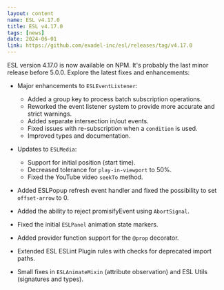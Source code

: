 ```yaml
---
layout: content
name: ESL v4.17.0
title: ESL v4.17.0
tags: [news]
date: 2024-06-01
link: https://github.com/exadel-inc/esl/releases/tag/v4.17.0
---
```


ESL version 4.17.0 is now available on NPM. It's probably the last minor release before 5.0.0. 
Explore the latest fixes and enhancements:

- Major enhancements to `ESLEventListener`:
    - Added a group key to process batch subscription operations.
    - Reworked the event listener system to provide more accurate and strict warnings.
    - Added separate intersection in/out events.
    - Fixed issues with re-subscription when a `condition` is used.
    - Improved types and documentation.

- Updates to `ESLMedia`:
    - Support for initial position (start time).
    - Decreased tolerance for `play-in-viewport` to 50%.
    - Fixed the YouTube video `seekTo` method.

- Added ESLPopup refresh event handler and fixed the possibility to set `offset-arrow` to 0.
- Added the ability to reject promisifyEvent using `AbortSignal`.
- Fixed the initial `ESLPanel` animation state markers.
- Added provider function support for the `@prop` decorator.
- Extended ESL ESLint Plugin rules with checks for deprecated import paths.
- Small fixes in `ESLAnimateMixin` (attribute observation) and ESL Utils (signatures and types).


